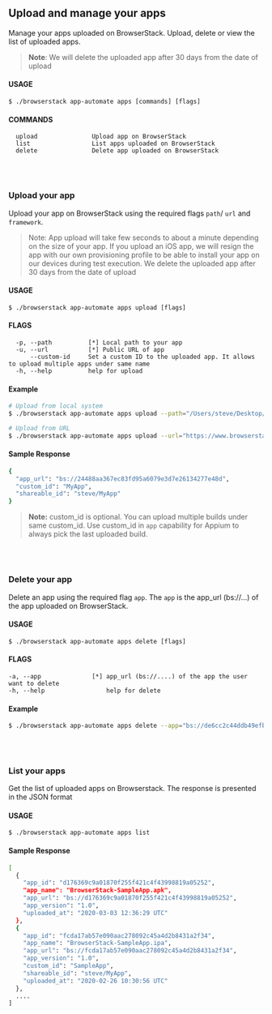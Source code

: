 ## Upload and manage your apps
Manage your apps uploaded on BrowserStack. Upload, delete or view the list of uploaded apps.
> **Note**: We will delete the uploaded app after 30 days from the date of upload

#### USAGE
```
$ ./browserstack app-automate apps [commands] [flags]
```

#### COMMANDS
```
  upload               Upload app on BrowserStack
  list                 List apps uploaded on BrowserStack
  delete               Delete app uploaded on BrowserStack
```
<br>
<br>

### Upload your app
Upload your app on BrowserStack using the required flags `path`/ `url` and `framework`. 
> Note:  App upload will take few seconds to about a minute depending on the size of your app. If you upload an iOS app, we will resign the app with our own provisioning profile to be able to install your app on our devices during test execution. We delete the uploaded app after 30 days from the date of upload
 
#### USAGE
```
$ ./browserstack app-automate apps upload [flags]
```

#### FLAGS
```
  -p, --path          [*] Local path to your app
  -u, --url           [*] Public URL of app
      --custom-id     Set a custom ID to the uploaded app. It allows to upload multiple apps under same name
  -h, --help          help for upload
```

#### Example
```bash
# Upload from local system
$ ./browserstack app-automate apps upload --path="/Users/steve/Desktop/WikipediaSample.apk" --custom-id="MyApp"

# Upload from URL
$ ./browserstack app-automate apps upload --url="https://www.browserstack.com/app-automate/sample-apps/android/WikipediaSample.apk" --custom-id="MyApp"
```

#### Sample Response
```bash
{ 
  "app_url": "bs://24488aa367ec83fd95a6079e3d7e26134277e48d",
  "custom_id": "MyApp",
  "shareable_id": "steve/MyApp" 
}
```
> **Note:** custom_id is optional. You can upload multiple builds under same custom_id. Use custom_id in `app` capability for Appium to always pick the last uploaded build. 
<br>
<br>

### Delete your app
Delete an app using the required flag `app`. The `app` is the app_url (bs://...) of the app uploaded on BrowserStack.
 
#### USAGE
```
$ ./browserstack app-automate apps delete [flags]
```

#### FLAGS
```
-a, --app              [*] app_url (bs://....) of the app the user want to delete
-h, --help                 help for delete
```

#### Example
```bash
$ ./browserstack app-automate apps delete --app="bs://de6cc2c44ddb49efbb48c775387b9832fec5c2bb"
```
<br>
<br>

### List your apps
Get the list of uploaded apps on Browserstack. The response is presented in the JSON format
 
#### USAGE
```
$ ./browserstack app-automate apps list
```

#### Sample Response
```bash
[
  {
    "app_id": "d176369c9a01870f255f421c4f43998819a05252",
    "app_name": "BrowserStack-SampleApp.apk",
    "app_url": "bs://d176369c9a01870f255f421c4f43998819a05252",
    "app_version": "1.0",
    "uploaded_at": "2020-03-03 12:36:29 UTC"
  },
  {
    "app_id": "fcda17ab57e090aac278092c45a4d2b8431a2f34",
    "app_name": "BrowserStack-SampleApp.ipa",
    "app_url": "bs://fcda17ab57e090aac278092c45a4d2b8431a2f34",
    "app_version": "1.0",
    "custom_id": "SampleApp",
    "shareable_id": "steve/MyApp",
    "uploaded_at": "2020-02-26 10:30:56 UTC"
  },
  ....
]
```
<br>
<br>

